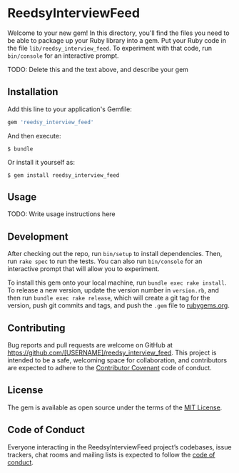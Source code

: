 # ReedsyInterviewFeed

Welcome to your new gem! In this directory, you'll find the files you need to be able to package up your Ruby library into a gem. Put your Ruby code in the file `lib/reedsy_interview_feed`. To experiment with that code, run `bin/console` for an interactive prompt.

TODO: Delete this and the text above, and describe your gem

## Installation

Add this line to your application's Gemfile:

```ruby
gem 'reedsy_interview_feed'
```

And then execute:

    $ bundle

Or install it yourself as:

    $ gem install reedsy_interview_feed

## Usage

TODO: Write usage instructions here

## Development

After checking out the repo, run `bin/setup` to install dependencies. Then, run `rake spec` to run the tests. You can also run `bin/console` for an interactive prompt that will allow you to experiment.

To install this gem onto your local machine, run `bundle exec rake install`. To release a new version, update the version number in `version.rb`, and then run `bundle exec rake release`, which will create a git tag for the version, push git commits and tags, and push the `.gem` file to [rubygems.org](https://rubygems.org).

## Contributing

Bug reports and pull requests are welcome on GitHub at https://github.com/[USERNAME]/reedsy_interview_feed. This project is intended to be a safe, welcoming space for collaboration, and contributors are expected to adhere to the [Contributor Covenant](http://contributor-covenant.org) code of conduct.

## License

The gem is available as open source under the terms of the [MIT License](https://opensource.org/licenses/MIT).

## Code of Conduct

Everyone interacting in the ReedsyInterviewFeed project’s codebases, issue trackers, chat rooms and mailing lists is expected to follow the [code of conduct](https://github.com/[USERNAME]/reedsy_interview_feed/blob/master/CODE_OF_CONDUCT.md).
